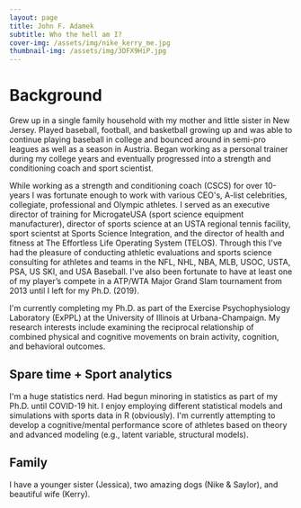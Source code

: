 ```yaml
---
layout: page
title: John F. Adamek
subtitle: Who the hell am I?
cover-img: /assets/img/nike_kerry_me.jpg
thumbnail-img: /assets/img/3DFX9HiP.jpg
---
```


# Background

Grew up in a single family household with my mother and little sister in New Jersey. Played baseball, football, and basketball growing up and was able to continue playing baseball in college and bounced around in semi-pro leagues as well as a season in Austria. Began working as a personal trainer during my college years and eventually progressed into a strength and conditioning coach and sport scientist. 

While working as a strength and conditioning coach (CSCS) for over 10-years I was fortunate enough to work with various CEO's, A-list celebrities, collegiate, professional and Olympic athletes. I served as an executive director of training for MicrogateUSA (sport science equipment manufacturer), director of sports science at an USTA regional tennis facility, sport scientst at Sports Science Integration, and the director of health and fitness at The Effortless Life Operating System (TELOS). Through this I've had the pleasure of conducting athletic evaluations and sports science consulting for athletes and teams in the NFL, NHL, NBA, MLB, USOC, USTA, PSA, US SKI, and USA Baseball. I've also been fortunate to have at least one of my player’s compete in a ATP/WTA Major Grand Slam tournament from 2013 until I left for my Ph.D. (2019).

I'm currently completing my Ph.D. as part of the Exercise Psychophysiology Laboratory (ExPPL) at the University of Illinois at Urbana-Champaign. My research interests include examining the reciprocal relationship of combined physical and cognitive movements on brain activity, cognition, and behavioral outcomes.

## Spare time + Sport analytics

I'm a huge statistics nerd. Had begun minoring in statistics as part of my Ph.D. until COVID-19 hit. I enjoy employing different statistical models and simulations with sports data in R (obviously). I'm currently attempting to develop a cognitive/mental performance score of athletes based on theory and advanced modeling (e.g., latent variable, structural models).

## Family

I have a younger sister (Jessica), two amazing dogs (Nike & Saylor), and beautiful wife (Kerry). 


